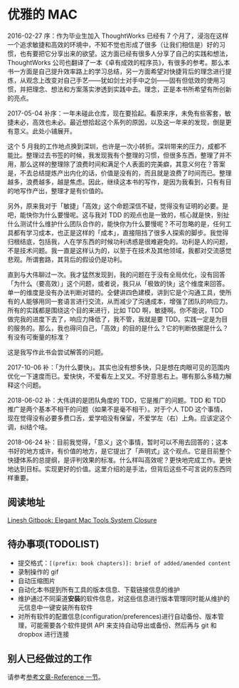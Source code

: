 # 优雅的 MAC

2016-02-27 序：作为毕业生加入 ThoughtWorks 已经有 7 个月了，浸泡在这样一个追求敏捷和高效的环境中，不知不觉也形成了很多（让我们相信是）好的习惯，也有要把它分享出来的欲望。这方面已经有很多人分享了自己的实践和想法，ThoughtWorks 公司也翻译了一本《卓有成效的程序员》，有很多的参考。那么本书一方面是自己提升效率路上的学习总结，另一方面希望对快捷背后的理念进行提炼，从观念上改变对自己手艺——犹如剑士对手中之剑——固有但低效的使用习惯，并把理念、想法和方案落实渗透到实践中去。理念，正是本书所希望有所创新的亮点。

2017-05-04 补序：一年未碰此仓库，现在要拾起。看原来序，未免有些客套，敏捷未必，高效也未必。最近想拾起这个系列的原因，以及这一年来的发现，倒是更有意义。此处小铺展开。

这个 5 月我的工作地点换到深圳，也许是一次小转折。深圳带来的压力，成都不能比。整理过去书签的时候，我发现我有个整理的习惯，但很多东西，整理了并不用，那么这样的整理除了浪费时间和满足个人表面的完美癖，其意义何在？答案是，不去总结提炼产出内化的话，价值是没有的，而且就是浪费了时间而已。整理越多，浪费越多，越是焦虑。因此，继续这本书的写作，是因为我看到，只有有目的地写作产出，整理才是有价值的。

另外，原来我对于「敏捷」「高效」这个命题深信不疑，觉得没有证明的必要。是吧，能快你为什么要慢呢。这与我对 TDD 的观点也是一致的，核心就是快，别扯什么测试什么维护什么团队合作的，能快你为什么要慢呢？不可忽略的是，任何工具都有学习成本，也正是这样的「成本」，直接阻挡了很多人探索的脚步。我觉得归根结底，包括我，人在学东西的时候功利诱惑是很难避免的。功利是人的问题，不是技术问题。我一直是这样认为的，以至于在技术及其他领域，我都对交流感觉悲观。所谓套路，其背后的假设仍是功利。

直到与大伟聊过一次。我才猛然发现到，我的问题在于没有全局优化，没有回答「为什么（要高效）」这个问题，或者说，我只从「极致的快」这个维度来回答。单一的维度是没有办法判断对错的。仝健讲四色建模，讲到它是个沟通工具，使所有的人能够用同一套语言进行交流，从而减少了沟通成本，增强了团队的响应力。所有的实践都是围绕这个目的来进行，比如 TDD 啊，敏捷啊。你不能说，TDD 做完我的进度下去了，响应力降低了，我不管，我就是要 TDD。实践一定是为目的服务的。那么，我也得问自己，「高效」的目的是什么？它的判断依据是什么？有没有可衡量的标准？

这是我写作此书会尝试解答的问题。

2017-10-06 补：「为什么要快」。其实也没有想多快，只是想在肉眼可见的范围内优化一下速度而已。爱快快，不爱看左上叉叉。不好意思右上。哪有那么多精力解释这个问题。

2018-06-02 补：大伟讲的是团队角度的 TDD，它是推广的问题。TDD 和 TDD 推广是两个基本不相干的问题（如果不是毫不相干）。对于个人 TDD 这个事情，现在觉得没有必要多费口舌，爱学咱没有保留，不爱学左（右）上角。应该定这个调，纠结个啥。

2018-06-24 补：目前我觉得，「意义」这个事情，暂时可以不用去回答的；这本书好的地方或许，有价值的地方，是它提出了「声明式」这个观点。它是目前整个快捷体系的总提纲，是评判效果的标准。什么样叫高效呢？更快地完成工作。更快地达到目标。实现更好的价值。这里介绍的是手法，但背后这些不可言说的东西同样重要。

## 阅读地址

[Linesh Gitbook: Elegant Mac Tools System Closure](https://www.gitbook.com/book/linesh/gitbook-elegant-mac-tools-system-closure/details)

## 待办事项(TODOLIST)

* 提交格式：`[(prefix: book chapters)]: brief of added/amended content`
* 录制操作的 gif
* 自动压缩图片
* 自动化本书提到所有工具的版本信息、下载链接信息的维护
* 维护通过不同渠道**安装**的软件信息，对这些信息进行版本管理同时能从维护的元信息中一键安装所有软件
* 对所有软件的配置信息(configuration/preferences)进行自动备份、版本管理，可能需要各个软件提供 API 来支持自动导出或备份、然后再与 git 和 dropbox 进行连接

## 别人已经做过的工作

请参考[参考文章-Reference 一节](publish/reference/reference.md)。
